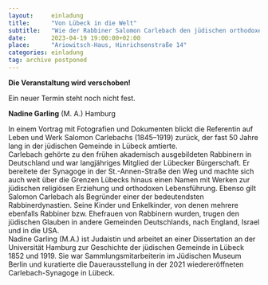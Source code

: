 ```yaml
---
layout:     einladung
title:      "Von Lübeck in die Welt"
subtitle:   "Wie der Rabbiner Salomon Carlebach den jüdischen orthodoxen Glauben prägte"
date:       2023-04-19 19:00:00+02:00
place:      "Ariowitsch-Haus, Hinrichsenstraße 14"
categories: einladung
tag: archive postponed
---
```


**Die Veranstaltung wird verschoben!**

Ein neuer Termin steht noch nicht fest.

**Nadine Garling**
(M. A.) Hamburg

In einem Vortrag mit Fotografien und Dokumenten blickt die Referentin auf Leben und Werk Salomon Carlebachs (1845–1919) zurück, der fast 50 Jahre lang in der jüdischen Gemeinde in Lübeck amtierte.
<br>
Carlebach gehörte zu den frühen akademisch ausgebildeten Rabbinern in Deutschland und war langjähriges Mitglied der Lübecker Bürgerschaft. Er bereitete der Synagoge in der St.-Annen-Straße den Weg und machte sich auch weit über die Grenzen Lübecks hinaus einen Namen mit Werken zur jüdischen religiösen Erziehung und orthodoxen Lebensführung. Ebenso gilt Salomon Carlebach als Begründer einer der bedeutendsten Rabbinerdynastien. Seine Kinder und Enkelkinder, von denen mehrere ebenfalls Rabbiner bzw. Ehefrauen von Rabbinern wurden, trugen den jüdischen Glauben in andere Gemeinden Deutschlands, nach England, Israel und in die USA.
<br>
Nadine Garling (M.A.) ist Judaistin und arbeitet an einer Dissertation an der Universität Hamburg zur Geschichte der jüdischen Gemeinde in Lübeck 1852 und 1919. Sie war Sammlungsmitarbeiterin im Jüdischen Museum Berlin und kuratierte die Dauerausstellung in der 2021 wiedereröffneten Carlebach-Synagoge in Lübeck.
